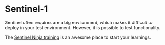 # Sentinel-1

Sentinel often requires are a big environment, which makes it difficult to deploy in your test environment. However, it is possible to test functionality.

The [Sentinel Ninja training](https://techcommunity.microsoft.com/t5/microsoft-sentinel-blog/become-a-microsoft-sentinel-ninja-the-complete-level-400/ba-p/1246310) is an awesome place to start your learnings.
